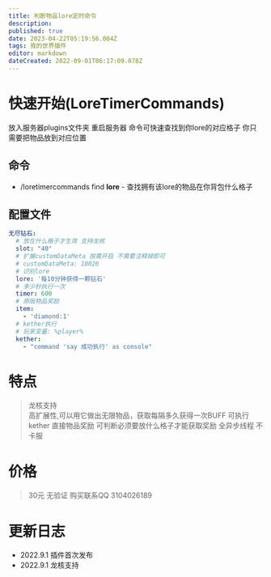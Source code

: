 ```yaml
---
title: 判断物品lore定时命令
description: 
published: true
date: 2023-04-22T05:19:56.004Z
tags: 我的世界插件
editor: markdown
dateCreated: 2022-09-01T06:17:09.078Z
---
```


# 快速开始(LoreTimerCommands)

放入服务器plugins文件夹 重启服务器
命令可快速查找到你lore的对应格子 你只需要把物品放到对应位置

## 命令

* /loretimercommands find **lore** - 查找拥有该lore的物品在你背包什么格子

## 配置文件

```yml
无尽钻石:
  # 放在什么格子才生效 支持龙核
  slot: "40"
  # 扩展customDataMeta 按需开启 不需要注释掉即可
  # customDataMeta: 10026
  # 识别lore
  lore: '每10分钟获得一颗钻石'
  # 多少秒执行一次
  timer: 600
  # 原版物品奖励
  item:
    - 'diamond:1'
  # kether执行
  # 玩家变量: %player%
  kether:
    - "command 'say 成功执行' as console"
```

# 特点

> 龙核支持  
> 高扩展性,可以用它做出无限物品，获取每隔多久获得一次BUFF
> 可执行kether 直接物品奖励
> 可判断必须要放什么格子才能获取奖励
> 全异步线程 不卡服

# 价格

> 30元 无验证 购买联系QQ 3104026189

# 更新日志

* 2022.9.1 插件首次发布
* 2022.9.1 龙核支持